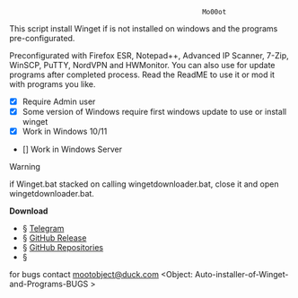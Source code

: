 													Mo00ot 

This script install Winget if is not installed on windows and the programs pre-configurated.

Preconfigurated with Firefox ESR, Notepad++, Advanced IP Scanner, 7-Zip, WinSCP, PuTTY, NordVPN and HWMonitor.
You can also use for update programs after completed process.
Read the ReadME to use it or mod it with programs you like.
	
	
- [x] Require Admin user
- [x] Some version of Windows require first windows update to use or install winget
- [x] Work in Windows 10/11
- [] Work in Windows Server

> [!WARNING]
> if Winget.bat stacked on calling wingetdownloader.bat, close it and open wingetdownloader.bat.

**Download**
- § [Telegram](https://t.me/mo00othub/3)
- § [GitHub Release](https://github.com/mo00ot/winget-Auto-installer-of-Winget-and-Programs/releases/tag/winget)
- § [GitHub Repositories](https://github.com/mo00ot/winget-Auto-installer-of-Winget-and-Programs)
- § []()

for bugs contact mootobject@duck.com <Object: Auto-installer-of-Winget-and-Programs-BUGS >
